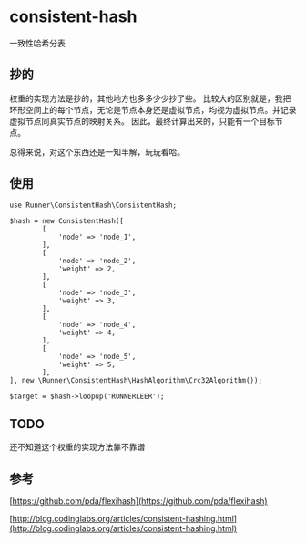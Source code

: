 # consistent-hash

一致性哈希分表

## 抄的
权重的实现方法是抄的，其他地方也多多少少抄了些。
比较大的区别就是，我把环形空间上的每个节点，无论是节点本身还是虚拟节点，均视为虚拟节点。并记录虚拟节点同真实节点的映射关系。
因此，最终计算出来的，只能有一个目标节点。

总得来说，对这个东西还是一知半解，玩玩看哈。

## 使用
```
use Runner\ConsistentHash\ConsistentHash;

$hash = new ConsistentHash([
        [
            'node' => 'node_1',
        ],
        [
            'node' => 'node_2',
            'weight' => 2,
        ],
        [
            'node' => 'node_3',
            'weight' => 3,
        ],
        [
            'node' => 'node_4',
            'weight' => 4,
        ],
        [
            'node' => 'node_5',
            'weight' => 5,
        ],
], new \Runner\ConsistentHash\HashAlgorithm\Crc32Algorithm());

$target = $hash->loopup('RUNNERLEER');

```

## TODO
还不知道这个权重的实现方法靠不靠谱

## 参考
[https://github.com/pda/flexihash](https://github.com/pda/flexihash)

[http://blog.codinglabs.org/articles/consistent-hashing.html](http://blog.codinglabs.org/articles/consistent-hashing.html)